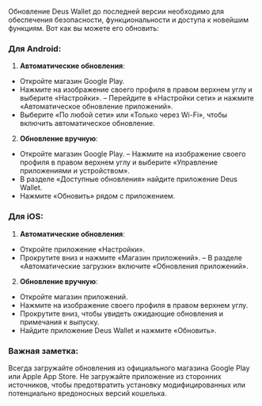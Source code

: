 Обновление Deus Wallet до последней версии необходимо для обеспечения безопасности, функциональности и доступа к новейшим функциям. Вот как вы можете его обновить:

### Для Android:
1. **Автоматические обновления**:
 - Откройте магазин Google Play.
 - Нажмите на изображение своего профиля в правом верхнем углу и выберите «Настройки».
 – Перейдите в «Настройки сети» и нажмите «Автоматическое обновление приложений».
 - Выберите «По любой сети» или «Только через Wi-Fi», чтобы включить автоматическое обновление.

2. **Обновление вручную**:
 - Откройте магазин Google Play.
 – Нажмите на изображение своего профиля в правом верхнем углу и выберите «Управление приложениями и устройством».
 - В разделе «Доступные обновления» найдите приложение Deus Wallet.
 - Нажмите «Обновить» рядом с приложением.

### Для iOS:
1. **Автоматические обновления**:
 - Откройте приложение «Настройки».
 - Прокрутите вниз и нажмите «Магазин приложений».
 – В разделе «Автоматические загрузки» включите «Обновления приложений».

2. **Обновление вручную**:
 - Откройте магазин приложений.
 - Нажмите на изображение своего профиля в правом верхнем углу.
 - Прокрутите вниз, чтобы увидеть ожидающие обновления и примечания к выпуску.
 - Найдите приложение Deus Wallet и нажмите «Обновить».

### Важная заметка:
Всегда загружайте обновления из официального магазина Google Play или Apple App Store. Не загружайте приложение из сторонних источников, чтобы предотвратить установку модифицированных или потенциально вредоносных версий кошелька.